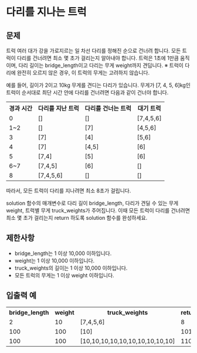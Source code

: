# 다리를 지나는 트럭

## 문제

트럭 여러 대가 강을 가로지르는 일 차선 다리를 정해진 순으로 건너려 합니다. 모든 트럭이 다리를 건너려면 최소 몇 초가 걸리는지 알아내야 합니다. 트럭은 1초에 1만큼 움직이며, 다리 길이는 bridge_length이고 다리는 무게 weight까지 견딥니다.
※ 트럭이 다리에 완전히 오르지 않은 경우, 이 트럭의 무게는 고려하지 않습니다.

예를 들어, 길이가 2이고 10kg 무게를 견디는 다리가 있습니다. 무게가 [7, 4, 5, 6]kg인 트럭이 순서대로 최단 시간 안에 다리를 건너려면 다음과 같이 건너야 합니다.

<table>
    <tbody>
        <tr>
            <th>경과 시간</th>
            <th>다리를 지난 트럭</th>
            <th>다리를 건너는 트럭</th>
            <th>대기 트럭</th>
        </tr>
        <tr>
            <td>0</td>
            <td>[]</td>
            <td>[]</td>
            <td>[7,4,5,6]</td>
        </tr>
        <tr>
            <td>1~2</td>
            <td>[]</td>
            <td>[7]</td>
            <td>[4,5,6]</td>
        </tr>
        <tr>
            <td>3</td>
            <td>[7]</td>
            <td>[4]</td>
            <td>[5,6]</td>
        </tr>
        <tr>
            <td>4</td>
            <td>[7]</td>
            <td>[4,5]</td>
            <td>[6]</td>
        </tr>
        <tr>
            <td>5</td>
            <td>[7,4]</td>
            <td>[5]</td>
            <td>[6]</td>
        </tr>
        <tr>
            <td>6~7</td>
            <td>[7,4,5]</td>
            <td>[6]</td>
            <td>[]</td>
        </tr>
        <tr>
            <td>8</td>
            <td>[7,4,5,6]</td>
            <td>[]</td>
            <td>[]</td>
        </tr>
    </tbody>
</table>
따라서, 모든 트럭이 다리를 지나려면 최소 8초가 걸립니다.

solution 함수의 매개변수로 다리 길이 bridge_length, 다리가 견딜 수 있는 무게 weight, 트럭별 무게 truck_weights가 주어집니다. 이때 모든 트럭이 다리를 건너려면 최소 몇 초가 걸리는지 return 하도록 solution 함수를 완성하세요.

## 제한사항
- bridge_length는 1 이상 10,000 이하입니다.
- weight는 1 이상 10,000 이하입니다.
- truck_weights의 길이는 1 이상 10,000 이하입니다.
- 모든 트럭의 무게는 1 이상 weight 이하입니다.

## 입출력 예 

<table>
    <tbody>
        <tr>
            <th>bridge_length</th>
            <th>weight</th>
            <th>truck_weights</th>
            <th>return</th>
        </tr>
        <tr>
            <td>2</td>
            <td>10</td>
            <td>[7,4,5,6]</td>
            <td>8</td>
        </tr>
        <tr>
            <td>100</td>
            <td>100</td>
            <td>[10]</td>
            <td>101</td>
        </tr>
        <tr>
            <td>100</td>
            <td>100</td>
            <td>[10,10,10,10,10,10,10,10,10,10]</td>
            <td>110</td>
        </tr>
    </tbody>
</table>